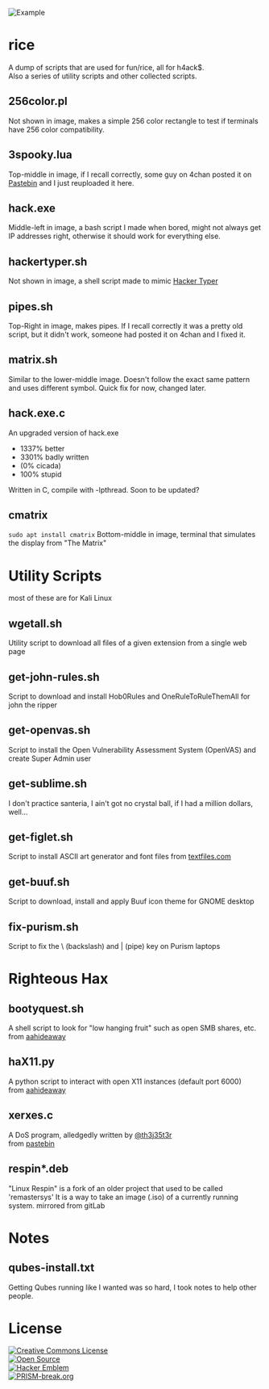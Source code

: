 ![Example](http://i.imgur.com/pQT0l.gif)

rice
=====
A dump of scripts that are used for fun/rice, all for h4ack$.\
Also a series of utility scripts and other collected scripts.

## 256color.pl
Not shown in image, makes a simple 256 color rectangle to test if terminals have 256 color compatibility.

## 3spooky.lua
Top-middle in image, if I recall correctly, some guy on 4chan posted it on [Pastebin](http://pastebin.com/brwgHnCq) and I just reuploaded it here.

## hack.exe
Middle-left in image, a bash script I made when bored, might not always get IP addresses right, otherwise it should work for everything else.

## hackertyper.sh
Not shown in image, a shell script made to mimic [Hacker Typer](http://hackertyper.com)

## pipes.sh
Top-Right in image, makes pipes. If I recall correctly it was a pretty old script, but it didn't work, someone had posted it on 4chan and I fixed it.

## matrix.sh
Similar to the lower-middle image. Doesn't follow the exact same pattern and uses different symbol. Quick fix for now, changed later.

## hack.exe.c
An upgraded version of hack.exe
- 1337% better
- 3301% badly written
- (0% cicada)
- 100% stupid

Written in C, compile with -lpthread.
Soon to be updated?

## cmatrix
```sudo apt install cmatrix```
Bottom-middle in image, terminal that simulates the display from "The Matrix"

Utility Scripts
================
most of these are for Kali Linux

## wgetall.sh
Utility script to download all files of a given extension from a single web page

## get-john-rules.sh
Script to download and install Hob0Rules and OneRuleToRuleThemAll for john the ripper

## get-openvas.sh
Script to install the Open Vulnerability Assessment System (OpenVAS) and create Super Admin user

## get-sublime.sh
I don't practice santeria, I ain't got no crystal ball, if I had a million dollars, well...

## get-figlet.sh
Script to install ASCII art generator and font files from [textfiles.com](http://textfiles.com)
	
## get-buuf.sh
Script to download, install and apply Buuf icon theme for GNOME desktop

## fix-purism.sh
Script to fix the \ (backslash) and | (pipe) key on Purism laptops

Righteous Hax
==============

## bootyquest.sh
A shell script to look for "low hanging fruit" such as open SMB shares, etc.\
from [aahideaway](https://aahideaway.blogspot.com/2017/07/introducing-booty-quest.html)

## haX11.py
A python script to interact with open X11 instances (default port 6000)\
from [aahideaway](https://aahideaway.blogspot.com/2017/09/hax11-released-bsides-stl.html)

## xerxes.c
A DoS program, alledgedly written by [@th3j35t3r](https://twitter.com/th3j35t3r)\
from [pastebin](https://pastebin.com/EZ6PCF0Z)

## respin*.deb
"Linux Respin" is a fork of an older project that used to be called 'remastersys'
It is a way to take an image (.iso) of a currently running system. mirrored from gitLab

Notes
======

## qubes-install.txt
Getting Qubes running like I wanted was so hard, I took notes to help other people.

License
========
[![Creative Commons License](http://i.creativecommons.org/l/by/4.0/80x15.png)](http://creativecommons.org/licenses/by/4.0/)\
[![Open Source](http://www.ipol.im/static/badges/open-source.png)](http://www.gnu.org/licenses/gpl.html)\
[![Hacker Emblem](http://catb.org/hacker-emblem/hacker.png)](http://www.catb.org/hacker-emblem/)\
[![PRISM-break.org](https://f.cloud.github.com/assets/490579/1184157/1a8794f0-2240-11e3-9809-3db8577d9594.png)](http://prism-break.org)
